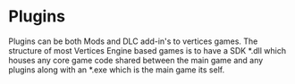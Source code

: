# Plugins
Plugins can be both Mods and DLC add-in's to vertices games. The structure of most Vertices Engine based games is to have a SDK *.dll which houses any core game code shared between the main game and any plugins along with an *.exe which is the main game its self.
